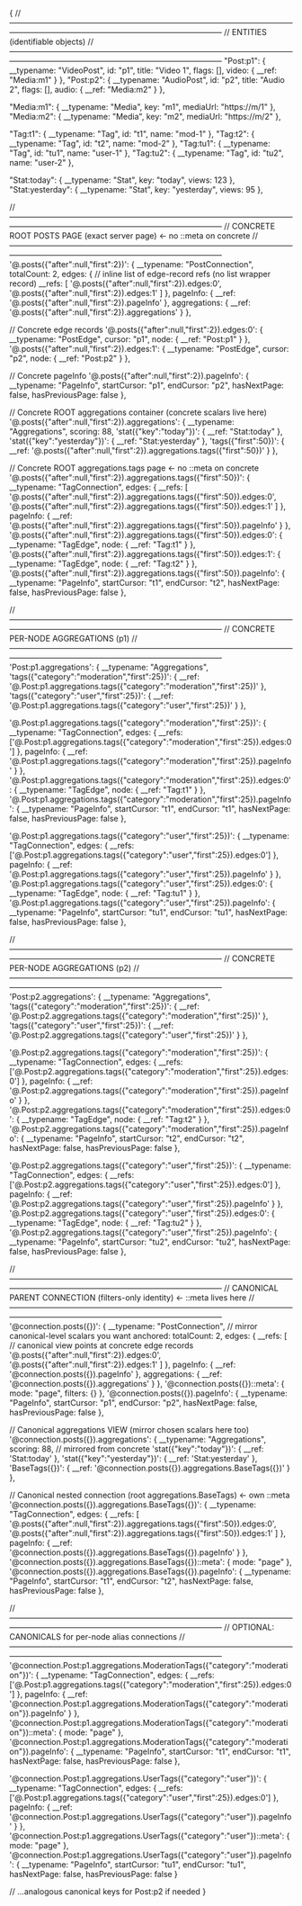 {
  // ———————————————————————————————————————————————————————————————
  // ENTITIES (identifiable objects)
  // ———————————————————————————————————————————————————————————————
  "Post:p1": { __typename: "VideoPost", id: "p1", title: "Video 1", flags: [], video: { __ref: "Media:m1" } },
  "Post:p2": { __typename: "AudioPost", id: "p2", title: "Audio 2", flags: [], audio: { __ref: "Media:m2" } },

  "Media:m1": { __typename: "Media", key: "m1", mediaUrl: "https://m/1" },
  "Media:m2": { __typename: "Media", key: "m2", mediaUrl: "https://m/2" },

  "Tag:t1":  { __typename: "Tag", id: "t1",  name: "mod-1" },
  "Tag:t2":  { __typename: "Tag", id: "t2",  name: "mod-2" },
  "Tag:tu1": { __typename: "Tag", id: "tu1", name: "user-1" },
  "Tag:tu2": { __typename: "Tag", id: "tu2", name: "user-2" },

  "Stat:today":     { __typename: "Stat", key: "today",     views: 123 },
  "Stat:yesterday": { __typename: "Stat", key: "yesterday", views: 95 },

  // ———————————————————————————————————————————————————————————————
  // CONCRETE ROOT POSTS PAGE (exact server page)  ← no ::meta on concrete
  // ———————————————————————————————————————————————————————————————
  '@.posts({"after":null,"first":2})': {
    __typename: "PostConnection",
    totalCount: 2,
    edges: {
      // inline list of edge-record refs (no list wrapper record)
      __refs: [
        '@.posts({"after":null,"first":2}).edges:0',
        '@.posts({"after":null,"first":2}).edges:1'
      ]
    },
    pageInfo: { __ref: '@.posts({"after":null,"first":2}).pageInfo' },
    aggregations: { __ref: '@.posts({"after":null,"first":2}).aggregations' }
  },

  // Concrete edge records
  '@.posts({"after":null,"first":2}).edges:0': {
    __typename: "PostEdge", cursor: "p1", node: { __ref: "Post:p1" }
  },
  '@.posts({"after":null,"first":2}).edges:1': {
    __typename: "PostEdge", cursor: "p2", node: { __ref: "Post:p2" }
  },

  // Concrete pageInfo
  '@.posts({"after":null,"first":2}).pageInfo': {
    __typename: "PageInfo",
    startCursor: "p1",
    endCursor:   "p2",
    hasNextPage: false,
    hasPreviousPage: false
  },

  // Concrete ROOT aggregations container (concrete scalars live here)
  '@.posts({"after":null,"first":2}).aggregations': {
    __typename: "Aggregations",
    scoring: 88,
    'stat({"key":"today"})':     { __ref: "Stat:today" },
    'stat({"key":"yesterday"})': { __ref: "Stat:yesterday" },
    'tags({"first":50})': {
      __ref: '@.posts({"after":null,"first":2}).aggregations.tags({"first":50})'
    }
  },

  // Concrete ROOT aggregations.tags page  ← no ::meta on concrete
  '@.posts({"after":null,"first":2}).aggregations.tags({"first":50})': {
    __typename: "TagConnection",
    edges: {
      __refs: [
        '@.posts({"after":null,"first":2}).aggregations.tags({"first":50}).edges:0',
        '@.posts({"after":null,"first":2}).aggregations.tags({"first":50}).edges:1'
      ]
    },
    pageInfo: { __ref: '@.posts({"after":null,"first":2}).aggregations.tags({"first":50}).pageInfo' }
  },
  '@.posts({"after":null,"first":2}).aggregations.tags({"first":50}).edges:0': {
    __typename: "TagEdge", node: { __ref: "Tag:t1" }
  },
  '@.posts({"after":null,"first":2}).aggregations.tags({"first":50}).edges:1': {
    __typename: "TagEdge", node: { __ref: "Tag:t2" }
  },
  '@.posts({"after":null,"first":2}).aggregations.tags({"first":50}).pageInfo': {
    __typename: "PageInfo",
    startCursor: "t1",
    endCursor:   "t2",
    hasNextPage: false,
    hasPreviousPage: false
  },

  // ———————————————————————————————————————————————————————————————
  // CONCRETE PER-NODE AGGREGATIONS (p1)
  // ———————————————————————————————————————————————————————————————
  'Post:p1.aggregations': {
    __typename: "Aggregations",
    'tags({"category":"moderation","first":25})': {
      __ref: '@.Post:p1.aggregations.tags({"category":"moderation","first":25})'
    },
    'tags({"category":"user","first":25})': {
      __ref: '@.Post:p1.aggregations.tags({"category":"user","first":25})'
    }
  },

  '@.Post:p1.aggregations.tags({"category":"moderation","first":25})': {
    __typename: "TagConnection",
    edges: { __refs: ['@.Post:p1.aggregations.tags({"category":"moderation","first":25}).edges:0'] },
    pageInfo: { __ref: '@.Post:p1.aggregations.tags({"category":"moderation","first":25}).pageInfo' }
  },
  '@.Post:p1.aggregations.tags({"category":"moderation","first":25}).edges:0': {
    __typename: "TagEdge", node: { __ref: "Tag:t1" }
  },
  '@.Post:p1.aggregations.tags({"category":"moderation","first":25}).pageInfo': {
    __typename: "PageInfo",
    startCursor: "t1",
    endCursor:   "t1",
    hasNextPage: false,
    hasPreviousPage: false
  },

  '@.Post:p1.aggregations.tags({"category":"user","first":25})': {
    __typename: "TagConnection",
    edges: { __refs: ['@.Post:p1.aggregations.tags({"category":"user","first":25}).edges:0'] },
    pageInfo: { __ref: '@.Post:p1.aggregations.tags({"category":"user","first":25}).pageInfo' }
  },
  '@.Post:p1.aggregations.tags({"category":"user","first":25}).edges:0': {
    __typename: "TagEdge", node: { __ref: "Tag:tu1" }
  },
  '@.Post:p1.aggregations.tags({"category":"user","first":25}).pageInfo': {
    __typename: "PageInfo",
    startCursor: "tu1",
    endCursor:   "tu1",
    hasNextPage: false,
    hasPreviousPage: false
  },

  // ———————————————————————————————————————————————————————————————
  // CONCRETE PER-NODE AGGREGATIONS (p2)
  // ———————————————————————————————————————————————————————————————
  'Post:p2.aggregations': {
    __typename: "Aggregations",
    'tags({"category":"moderation","first":25})': {
      __ref: '@.Post:p2.aggregations.tags({"category":"moderation","first":25})'
    },
    'tags({"category":"user","first":25})': {
      __ref: '@.Post:p2.aggregations.tags({"category":"user","first":25})'
    }
  },

  '@.Post:p2.aggregations.tags({"category":"moderation","first":25})': {
    __typename: "TagConnection",
    edges: { __refs: ['@.Post:p2.aggregations.tags({"category":"moderation","first":25}).edges:0'] },
    pageInfo: { __ref: '@.Post:p2.aggregations.tags({"category":"moderation","first":25}).pageInfo' }
  },
  '@.Post:p2.aggregations.tags({"category":"moderation","first":25}).edges:0': {
    __typename: "TagEdge", node: { __ref: "Tag:t2" }
  },
  '@.Post:p2.aggregations.tags({"category":"moderation","first":25}).pageInfo': {
    __typename: "PageInfo",
    startCursor: "t2",
    endCursor:   "t2",
    hasNextPage: false,
    hasPreviousPage: false
  },

  '@.Post:p2.aggregations.tags({"category":"user","first":25})': {
    __typename: "TagConnection",
    edges: { __refs: ['@.Post:p2.aggregations.tags({"category":"user","first":25}).edges:0'] },
    pageInfo: { __ref: '@.Post:p2.aggregations.tags({"category":"user","first":25}).pageInfo' }
  },
  '@.Post:p2.aggregations.tags({"category":"user","first":25}).edges:0': {
    __typename: "TagEdge", node: { __ref: "Tag:tu2" }
  },
  '@.Post:p2.aggregations.tags({"category":"user","first":25}).pageInfo': {
    __typename: "PageInfo",
    startCursor: "tu2",
    endCursor:   "tu2",
    hasNextPage: false,
    hasPreviousPage: false
  },

  // ———————————————————————————————————————————————————————————————
  // CANONICAL PARENT CONNECTION (filters-only identity)  ← ::meta lives here
  // ———————————————————————————————————————————————————————————————
  '@connection.posts({})': {
    __typename: "PostConnection",
    // mirror canonical-level scalars you want anchored:
    totalCount: 2,
    edges: {
      __refs: [
        // canonical view points at concrete edge records
        '@.posts({"after":null,"first":2}).edges:0',
        '@.posts({"after":null,"first":2}).edges:1'
      ]
    },
    pageInfo: { __ref: '@connection.posts({}).pageInfo' },
    aggregations: { __ref: '@connection.posts({}).aggregations' }
  },
  '@connection.posts({})::meta': {
    mode: "page",
    filters: {}
  },
  '@connection.posts({}).pageInfo': {
    __typename: "PageInfo",
    startCursor: "p1",
    endCursor:   "p2",
    hasNextPage: false,
    hasPreviousPage: false
  },

  // Canonical aggregations VIEW (mirror chosen scalars here too)
  '@connection.posts({}).aggregations': {
    __typename: "Aggregations",
    scoring: 88, // mirrored from concrete
    'stat({"key":"today"})':     { __ref: 'Stat:today' },
    'stat({"key":"yesterday"})': { __ref: 'Stat:yesterday' },
    'BaseTags({})':              { __ref: '@connection.posts({}).aggregations.BaseTags({})' }
  },

  // Canonical nested connection (root aggregations.BaseTags)  ← own ::meta
  '@connection.posts({}).aggregations.BaseTags({})': {
    __typename: "TagConnection",
    edges: {
      __refs: [
        '@.posts({"after":null,"first":2}).aggregations.tags({"first":50}).edges:0',
        '@.posts({"after":null,"first":2}).aggregations.tags({"first":50}).edges:1'
      ]
    },
    pageInfo: { __ref: '@connection.posts({}).aggregations.BaseTags({}).pageInfo' }
  },
  '@connection.posts({}).aggregations.BaseTags({})::meta': {
    mode: "page"
  },
  '@connection.posts({}).aggregations.BaseTags({}).pageInfo': {
    __typename: "PageInfo",
    startCursor: "t1",
    endCursor:   "t2",
    hasNextPage: false,
    hasPreviousPage: false
  },

  // ———————————————————————————————————————————————————————————————
  // OPTIONAL: CANONICALS for per-node alias connections
  // ———————————————————————————————————————————————————————————————
  '@connection.Post:p1.aggregations.ModerationTags({"category":"moderation"})': {
    __typename: "TagConnection",
    edges: { __refs: ['@.Post:p1.aggregations.tags({"category":"moderation","first":25}).edges:0'] },
    pageInfo: { __ref: '@connection.Post:p1.aggregations.ModerationTags({"category":"moderation"}).pageInfo' }
  },
  '@connection.Post:p1.aggregations.ModerationTags({"category":"moderation"})::meta': {
    mode: "page"
  },
  '@connection.Post:p1.aggregations.ModerationTags({"category":"moderation"}).pageInfo': {
    __typename: "PageInfo",
    startCursor: "t1",
    endCursor:   "t1",
    hasNextPage: false,
    hasPreviousPage: false
  },

  '@connection.Post:p1.aggregations.UserTags({"category":"user"})': {
    __typename: "TagConnection",
    edges: { __refs: ['@.Post:p1.aggregations.tags({"category":"user","first":25}).edges:0'] },
    pageInfo: { __ref: '@connection.Post:p1.aggregations.UserTags({"category":"user"}).pageInfo' }
  },
  '@connection.Post:p1.aggregations.UserTags({"category":"user"})::meta': {
    mode: "page"
  },
  '@connection.Post:p1.aggregations.UserTags({"category":"user"}).pageInfo': {
    __typename: "PageInfo",
    startCursor: "tu1",
    endCursor:   "tu1",
    hasNextPage: false,
    hasPreviousPage: false
  }

  // …analogous canonical keys for Post:p2 if needed
}
